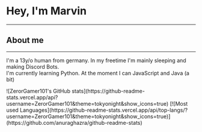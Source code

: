 <h1>Hey, I'm Marvin</h1>
<hr>
<h2>About me</h2>
<hr>
<p>I'm a 13y/o human from germany. In my freetime I'm mainly sleeping and making Discord Bots.<br>I'm currently learning Python. At the moment I can JavaScript and Java (a bit)</p>
![ZerorGamer101's GitHub stats](https://github-readme-stats.vercel.app/api?username=ZerorGamer101&theme=tokyonight&show_icons=true)
[![Most used Languages](https://github-readme-stats.vercel.app/api/top-langs/?username=ZerorGamer101&theme=tokyonight&show_icons=true)](https://github.com/anuraghazra/github-readme-stats)
